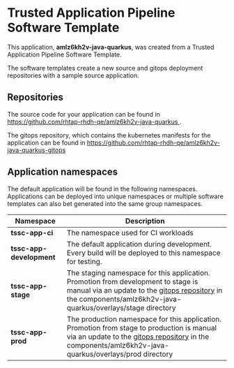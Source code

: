 # Trusted Application Pipeline Software Template

This application, **amlz6kh2v-java-quarkus**, was created from a Trusted Application Pipeline Software Template.

The software templates create a new source and gitops deployment repositories with a sample source application. 

## Repositories

The source code for your application can be found in [https://github.com/rhtap-rhdh-qe/amlz6kh2v-java-quarkus ](https://github.com/rhtap-rhdh-qe/amlz6kh2v-java-quarkus ).
 
The gitops repository, which contains the kubernetes manifests for the application can be found in 
[https://github.com/rhtap-rhdh-qe/amlz6kh2v-java-quarkus-gitops ](https://github.com/rhtap-rhdh-qe/amlz6kh2v-java-quarkus-gitops ) 

## Application namespaces 

The default application will be found in the following namespaces. Applications can be deployed into unique namespaces or multiple software templates can also bet generated into the same group namespaces.  

|  Namespace   |  Description   |  
| -------- | -------- |
| **tssc-app-ci** | The namespace used for CI workloads |
| **tssc-app-development** | The default application during development. Every build will be deployed to this namespace for testing. |
| **tssc-app-stage** | The staging namespace for this application. Promotion from development to stage is manual via an update to the [gitops repository](https://github.com/rhtap-rhdh-qe/amlz6kh2v-java-quarkus-gitops ) in the components/amlz6kh2v-java-quarkus/overlays/stage directory |
| **tssc-app-prod** | The production namespace for this application. Promotion from stage to production is manual via an update to the [gitops repository](https://github.com/rhtap-rhdh-qe/amlz6kh2v-java-quarkus-gitops ) in the components/amlz6kh2v-java-quarkus/overlays/prod directory |
